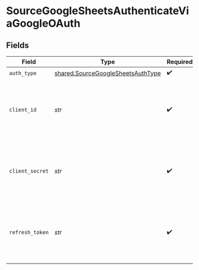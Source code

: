 # SourceGoogleSheetsAuthenticateViaGoogleOAuth


## Fields

| Field                                                                                                                                                                 | Type                                                                                                                                                                  | Required                                                                                                                                                              | Description                                                                                                                                                           |
| --------------------------------------------------------------------------------------------------------------------------------------------------------------------- | --------------------------------------------------------------------------------------------------------------------------------------------------------------------- | --------------------------------------------------------------------------------------------------------------------------------------------------------------------- | --------------------------------------------------------------------------------------------------------------------------------------------------------------------- |
| `auth_type`                                                                                                                                                           | [shared.SourceGoogleSheetsAuthType](../../models/shared/sourcegooglesheetsauthtype.md)                                                                                | :heavy_check_mark:                                                                                                                                                    | N/A                                                                                                                                                                   |
| `client_id`                                                                                                                                                           | *str*                                                                                                                                                                 | :heavy_check_mark:                                                                                                                                                    | Enter your Google application's Client ID. See <a href='https://developers.google.com/identity/protocols/oauth2'>Google's documentation</a> for more information.     |
| `client_secret`                                                                                                                                                       | *str*                                                                                                                                                                 | :heavy_check_mark:                                                                                                                                                    | Enter your Google application's Client Secret. See <a href='https://developers.google.com/identity/protocols/oauth2'>Google's documentation</a> for more information. |
| `refresh_token`                                                                                                                                                       | *str*                                                                                                                                                                 | :heavy_check_mark:                                                                                                                                                    | Enter your Google application's refresh token. See <a href='https://developers.google.com/identity/protocols/oauth2'>Google's documentation</a> for more information. |